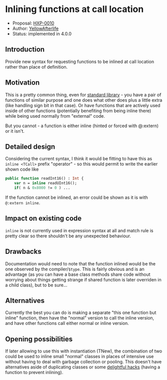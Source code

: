 # Inlining functions at call location

* Proposal: [HXP-0010](0010-inline-calls.md)
* Author: [YellowAfterlife](https://github.com/yellowafterlife)
* Status: implemented in 4.0.0

## Introduction

Provide new syntax for requesting functions to be inlined at call location rather than place of definition.

## Motivation

This is a pretty common thing, even for [standard library](https://github.com/HaxeFoundation/haxe/blob/development/std/haxe/io/Input.hx#L229-L247) - you have a pair of functions of similar purpose and one does what other does plus a little extra (like handling sign bit in that case). Or have functions that are actively used inside of other functions (potentially benefiting from being inline there) while being used normally from "external" code.

But you cannot - a function is either inline (hinted or forced with @:extern) or it isn't.

## Detailed design

Considering the current syntax, I think it would be fitting to have this as `inline <TCall>` prefix "operator" - so this would permit to write the earlier shown code like
```haxe
public function readInt16() : Int {
	var n = inline readUInt16();
	if( n & 0x8000 != 0 ) ...
```
If the function cannot be inlined, an error could be shown as it is with `@:extern inline`.

## Impact on existing code

`inline` is not currently used in expression syntax at all and match rule is pretty clear so there shouldn't be any unexpected behaviour.

## Drawbacks

Documentation would need to note that the function inlined would be the one observed by the compiler/`$type`. This is fairly obvious and is an advantage (as you can have a base class methods share code without worrying about things getting strange if shared function is later overriden in a child class), but to be sure...

## Alternatives

Currently the best you can do is making a separate "this one function but inline" function, then have the "normal" version to call the inline version, and have other functions call either normal or inline version.

## Opening possibilities

If later allowing to use this with instantiation (TNew), the combination of two could be used to inline small "normal" classes in places of intensive use without having to deal with garbage collection or pooling. This doesn't have alternatives aside of duplicating classes or some [delightful hacks](https://try.haxe.org/#Ee0DC) (having a function to prevent inlining).
